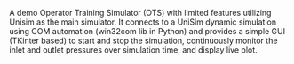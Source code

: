 A demo Operator Training Simulator (OTS) with limited features utilizing Unisim as the main simulator. It connects to a UniSim dynamic simulation using COM automation (win32com lib in Python) and provides a simple GUI (TKinter based) to start and stop the simulation, continuously monitor the inlet and outlet pressures over simulation time, and display live plot.
